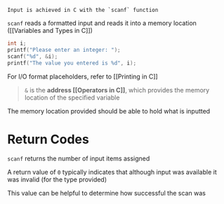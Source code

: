 	Input is achieved in C with the `scanf` function

`scanf` reads a formatted input and reads it into a memory location ([[Variables and Types in C]])

```c
int i;
printf("Please enter an integer: ");
scanf("%d", &i); 
printf("The value you entered is %d", i);
```

For I/O format placeholders, refer to [[Printing in C]]

> `&` is the **address [[Operators in C]]**, which provides the memory location of the specified variable

The memory location provided should be able to hold what is inputted

# Return Codes

`scanf` returns the number of input items assigned

A return value of `0` typically indicates that although input was available it was invalid (for the type provided)

This value can be helpful to determine how successful the scan was
